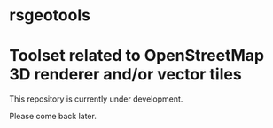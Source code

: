 # rsgeotools
Toolset related to OpenStreetMap 3D renderer and/or vector tiles
=====
This repository is currently under development. 

Please come back later. 
